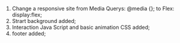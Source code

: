 1. Change a responsive site from Media Querys: @media {}; to Flex: display:flex;
2. Strart background added;
3. Interaction Java Script and basic animation CSS added;
4. footer added;